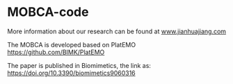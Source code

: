 # MOBCA-code
More information about our research can be found at www.jianhuajiang.com

The MOBCA is developed based on PlatEMO https://github.com/BIMK/PlatEMO

The paper is published in Biomimetics, the link as: https://doi.org/10.3390/biomimetics9060316
